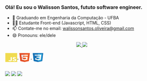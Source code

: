 ### Olá! Eu sou o Walisson Santos, fututo software engineer. 


- 🤖 Graduando em Engenharia da Computação - UFBA
- 👨‍💻 Estudante Front-end (Javascript, HTML, CSS)
- 📫 Contate-me no email: walissonsantos.oliveira@gmail.com
- 😄 Pronouns: ele/dele

<div align="center">
  <a href="https://github.com/WaliSantos">
  <img height="180em" src="https://github-readme-stats.vercel.app/api?username=WaliSantos&show_icons=true&theme=dark&include_all_commits=true&count_private=true"/>
  <img height="180em" src="https://github-readme-stats.vercel.app/api/top-langs/?username=WaliSantos&layout=compact&langs_count=7&theme=dark"/>
</div>
<div style="display: inline_block"><br>
  <img align="center" alt="Wali-Js" height="30" width="40" src="https://raw.githubusercontent.com/devicons/devicon/master/icons/javascript/javascript-plain.svg">
  <img align="center" alt="Wali-HTML" height="30" width="40" src="https://raw.githubusercontent.com/devicons/devicon/master/icons/html5/html5-original.svg">
  <img align="center" alt="Wali-CSS" height="30" width="40" src="https://raw.githubusercontent.com/devicons/devicon/master/icons/css3/css3-original.svg">
  
</div>
  
  ##
 
<div> 
  <a href="https://www.instagram.com/walcom.x/" target="_blank"><img src="https://img.shields.io/badge/-Instagram-%23E4405F?style=for-the-badge&logo=instagram&logoColor=white" target="_blank"></a>
  <a href = "mailto:walissonsantos.oliveira@gmail.com"><img src="https://img.shields.io/badge/-Gmail-%23333?style=for-the-badge&logo=gmail&logoColor=white" target="_blank"></a>
  <a href="https://www.linkedin.com/in/walisson-santos-100520219" target="_blank"><img src="https://img.shields.io/badge/-LinkedIn-%230077B5?style=for-the-badge&logo=linkedin&logoColor=white" target="_blank"></a> 
 
 
</div>

